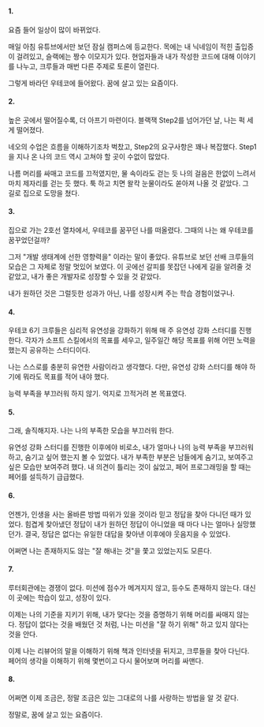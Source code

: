 ###

#### 1.

요즘 들어 일상이 많이 바뀌었다. 

매일 아침 유튜브에서만 보던 잠실 캠퍼스에 등교한다. 
목에는 내 닉네임이 적힌 출입증이 걸려있고, 슬랙에는 짱수 이모지가 있다.
현업자들과 내가 작성한 코드에 대해 이야기를 나누고, 크루들과 매번 다른 주제로 토론이 열린다.

그렇게 바라던 우테코에 들어왔다.
꿈에 살고 있는 요즘이다.

#### 2.

높은 곳에서 떨어질수록, 더 아프기 마련이다.
블랙잭 Step2를 넘어가던 날, 나는 퍽 세게 떨어졌다.

네오의 수업은 흐름을 이해하기조차 벅찼고, Step2의 요구사항은 꽤나 복잡했다. 
Step1을 지나 온 나의 코드 역시 고쳐야 할 곳이 수없이 많았다.

나름 머리를 싸매고 코드를 끄적였지만, 물 속이라도 걷는 듯 나의 걸음은 한없이 느려서 마치 제자리를 걷는 듯 했다. 
툭 하고 치면 왈칵 눈물이라도 쏟아져 나올 것 같았다. 
그 길로 집으로 도망을 쳤다.

#### 3.

집으로 가는 2호선 열차에서, 우테코를 꿈꾸던 나를 떠올렸다. 
그때의 나는 왜 우테코를 꿈꾸었던걸까?

그저 "개발 생태계에 선한 영향력을" 이라는 말이 좋았다.
유튜브로 보던 선배 크루들의 모습은 그 자체로 정말 멋있어 보였다.
이 곳에선 갈피를 못잡던 나에게 길을 알려줄 것 같았고, 내가 좋은 개발자로 성장할 수 있을 것 같았다.

내가 원하던 것은 그럴듯한 성과가 아닌, 나를 성장시켜 주는 학습 경험이었구나.

#### 4.

우테코 6기 크루들은 심리적 유연성을 강화하기 위해 매 주 유연성 강화 스터디를 진행한다. 
각자가 소프트 스킬에서의 목표를 세우고, 일주일간 해당 목표를 위해 어떤 노력을 했는지 공유하는 스터디이다.

나는 스스로를 충분히 유연한 사람이라고 생각했다. 다만, 유연성 강화 스터디를 해야 하기에 뭐라도 목표를 적어 내야 했다.

능력 부족을 부끄러워 하지 않기. 억지로 끄적거려 본 목표였다.

#### 5.

그래, 솔직해지자. 나는 나의 부족한 모습을 부끄러워 한다.

유연성 강화 스터디를 진행한 이후에야 비로소, 내가 얼마나 나의 능력 부족을 부끄러워 하고, 숨기고 싶어 했는지 볼 수 있었다. 
내가 부족한 부분은 남들에게 숨기고, 보여주고 싶은 모습만 보여주려 했다. 
내 의견이 틀리는 것이 싫었고, 페어 프로그래밍을 할 때는 페어를 설득하기 급급했다.

#### 6.

언젠가, 인생을 사는 올바른 방법 따위가 있을 것이라 믿고 정답을 찾아 다니던 때가 있었다.
힘겹게 찾아냈던 정답이 내가 원하던 정답이 아니었을 때 마다 나는 얼마나 실망했던가.
결국, 정답은 없다는 유일한 대답을 찾아낸 이후에야 웃음지을 수 있었다.

어쩌면 나는 존재하지도 않는 "잘 해내는 것"을 쫓고 있었는지도 모른다.

#### 7.

루터회관에는 경쟁이 없다. 
미션에 점수가 메겨지지 않고, 등수도 존재하지 않는다. 
대신 이 곳에는 학습이 있고, 성장이 있다.

이제는 나의 기준을 지키기 위해, 내가 맞다는 것을 증명하기 위해 머리를 싸매지 않는다. 
정답이 없다는 것을 배웠던 것 처럼, 나는 미션을 "잘 하기 위해" 하고 있지 않다는 것을 안다.

이제 나는 리뷰어의 말을 이해하기 위해 책과 인터넷을 뒤지고, 크루들을 찾아 다닌다.
페어의 생각을 이해하기 위해 몇번이고 다시 물어보며 머리를 싸맨다.

#### 8.

어쩌면 이제 조금은, 정말 조금은 있는 그대로의 나를 사랑하는 방법을 알 것 같다.

정말로, 꿈에 살고 있는 요즘이다.
